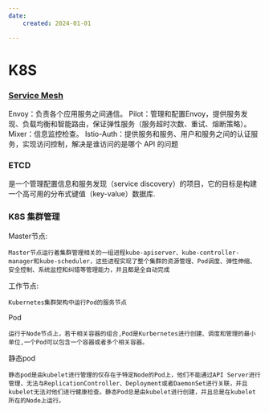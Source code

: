 ```yaml
---
date: 
    created: 2024-01-01

---
```


# K8S


### [Service Mesh](https://istio.io/latest/about/service-mesh/)

Envoy：负责各个应用服务之间通信。
Pilot：管理和配置Envoy，提供服务发现、负载均衡和智能路由，保证弹性服务（服务超时次数、重试、熔断策略）。
Mixer：信息监控检查。
Istio-Auth：提供服务和服务、用户和服务之间的认证服务，实现访问控制，解决是谁访问的是哪个 API 的问题


### ETCD

是一个管理配置信息和服务发现（service discovery）的项目，它的目标是构建一个高可用的分布式键值（key-value）数据库.

### K8S 集群管理

Master节点:
```
Master节点运行着集群管理相关的一组进程kube-apiserver、kube-controller-manager和kube-scheduler，这些进程实现了整个集群的资源管理、Pod调度、弹性伸缩、安全控制、系统监控和纠错等管理能力，并且都是全自动完成
```
工作节点:
```
Kubernetes集群架构中运行Pod的服务节点
```
Pod
```
运行于Node节点上，若干相关容器的组合,Pod是Kurbernetes进行创建、调度和管理的最小单位,一个Pod可以包含一个容器或者多个相关容器。
```
静态pod
```
静态pod是由kubelet进行管理的仅存在于特定Node的Pod上，他们不能通过API Server进行管理，无法与ReplicationController、Deployment或者DaemonSet进行关联，并且kubelet无法对他们进行健康检查。静态Pod总是由kubelet进行创建，并且总是在kubelet所在的Node上运行。
```